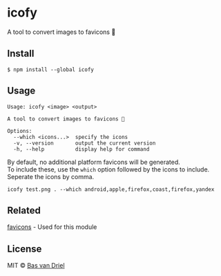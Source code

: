 # icofy
A tool to convert images to favicons 🚀

## Install
```
$ npm install --global icofy
```

## Usage
```
Usage: icofy <image> <output>

A tool to convert images to favicons 🚀

Options:
  --which <icons...>  specify the icons
  -v, --version       output the current version
  -h, --help          display help for command
```

By default, no additional platform favicons will be generated. <br/>
To include these, use the ```which``` option followed by the icons to include. Seperate the icons by comma.

```
icofy test.png . --which android,apple,firefox,coast,firefox,yandex
```


## Related

[favicons](https://github.com/itgalaxy/favicons) - Used for this module

## License
MIT © [Bas van Driel](https://github.com/basvandriel)